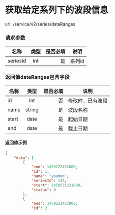 获取给定系列下的波段信息
=======


url: /service/v2/series/dateRanges

### 请求参数

| 名称           | 类型   | 是否必填   | 说明   |
| -------------- | :----: | ---------: | --     |
| seriesId       | int    | 是         | 系列id |


### 返回值dateRanges包含字段

| 名称           | 类型   | 是否必填   | 说明             |
| -------------- | :----: | ---------: | --               |
| id             | int    | 否         | 修改时，已有波段 |
| name           | string | 是         | 波段名称         |
| start          | date   | 是         | 起始日期         |
| end            | date   | 是         | 截止日期         |

#### 返回值示例

```json
{
    "data": [
        {
            "end": 1459222482000,
            "id": 1,
            "name": "youmoo",
            "seriesId": 139,
            "start": 1458531221000,
            "status": 0
        },
        {
            "end": 1459222482000,
            "id": 2,
            "name": "youmoo",
            "seriesId": 139,
            "start": 1458531221000,
            "status": 0
        }
    ],
    "message": "成功",
    "status": 100
}
```